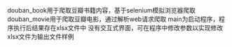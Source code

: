 douban_book用于爬取豆瓣书籍内容，基于selenium模拟浏览器爬取
douban_movie用于爬取豆瓣电影，通过解析web请求爬取
main为启动程序，程序执行后结果存在xlsx文件中
没有交互式界面，可在程序中修改参数以实现修改
xlsx文件为输出文件样例
